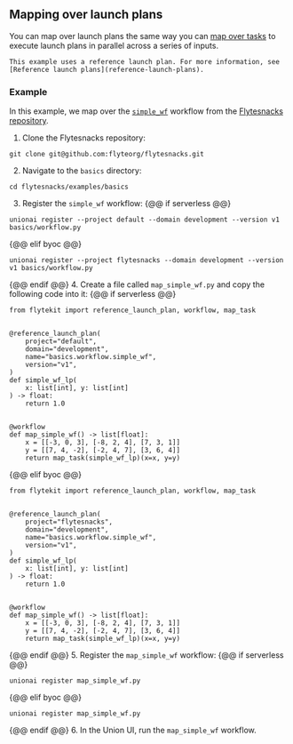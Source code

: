 ## Mapping over launch plans

You can map over launch plans the same way you can [map over tasks](../tasks/task-types.md#map-tasks) to execute launch plans in parallel across a series of inputs.

```{note}
This example uses a reference launch plan. For more information, see [Reference launch plans](reference-launch-plans).
```

### Example

In this example, we map over the [`simple_wf`](https://github.com/flyteorg/flytesnacks/blob/7a300ac43f3da41a4e01bd4dae9d45e8c0094ce3/examples/basics/basics/workflow.py#L25) workflow from the [Flytesnacks repository](https://github.com/flyteorg/flytesnacks).

1. Clone the Flytesnacks repository:
```{code-block} bash
git clone git@github.com:flyteorg/flytesnacks.git
```
2. Navigate to the `basics` directory:
```{code-block} bash
cd flytesnacks/examples/basics
```
3. Register the `simple_wf` workflow:
{@@ if serverless @@}
```{code-block} bash
unionai register --project default --domain development --version v1 basics/workflow.py
```
{@@ elif byoc @@}
```{code-block} bash
unionai register --project flytesnacks --domain development --version v1 basics/workflow.py
```
{@@ endif @@}
4. Create a file called `map_simple_wf.py` and copy the following code into it:
{@@ if serverless @@}
```{code-block} python
from flytekit import reference_launch_plan, workflow, map_task


@reference_launch_plan(
    project="default",
    domain="development",
    name="basics.workflow.simple_wf",
    version="v1",
)
def simple_wf_lp(
    x: list[int], y: list[int]
) -> float:
    return 1.0


@workflow
def map_simple_wf() -> list[float]:
    x = [[-3, 0, 3], [-8, 2, 4], [7, 3, 1]]
    y = [[7, 4, -2], [-2, 4, 7], [3, 6, 4]]
    return map_task(simple_wf_lp)(x=x, y=y)

```
{@@ elif byoc @@}
```{code-block} python
from flytekit import reference_launch_plan, workflow, map_task


@reference_launch_plan(
    project="flytesnacks",
    domain="development",
    name="basics.workflow.simple_wf",
    version="v1",
)
def simple_wf_lp(
    x: list[int], y: list[int]
) -> float:
    return 1.0


@workflow
def map_simple_wf() -> list[float]:
    x = [[-3, 0, 3], [-8, 2, 4], [7, 3, 1]]
    y = [[7, 4, -2], [-2, 4, 7], [3, 6, 4]]
    return map_task(simple_wf_lp)(x=x, y=y)

```
{@@ endif @@}
5. Register the `map_simple_wf` workflow:
{@@ if serverless @@}
```{code-block} bash
unionai register map_simple_wf.py
```
{@@ elif byoc @@}
```{code-block} bash
unionai register map_simple_wf.py
```
{@@ endif @@}
6. In the Union UI, run the `map_simple_wf` workflow.
